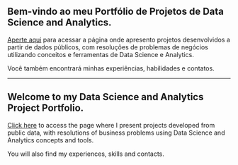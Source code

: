 <h2> Bem-vindo ao meu Portfólio de Projetos de Data Science and Analytics. </h2>

[Aperte aqui](https://gustavobarros11.github.io/) para acessar a página onde apresento projetos desenvolvidos a partir de dados públicos, com resoluções de problemas de negócios utilizando conceitos e ferramentas de Data Science e Analytics.

Você também encontrará minhas experiências, habilidades e contatos.

-------------------------------------------------------------------------------------

<h2> Welcome to my Data Science and Analytics Project Portfolio. </h2>

[Click here](https://gustavobarros11.github.io/) to access the page where I present projects developed from public data, with resolutions of business problems using Data Science and Analytics concepts and tools.

You will also find my experiences, skills and contacts.
